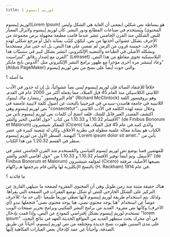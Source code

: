 ```yaml
---
title: لوريم إيبسوم 1
---
```


لوريم إيبسوم(Lorem Ipsum) هو ببساطة نص شكلي (بمعنى أن الغاية هي الشكل وليس المحتوى) ويُستخدم في صناعات المطابع ودور النشر. كان لوريم إيبسوم ولايزال المعيار للنص الشكلي منذ القرن الخامس عشر عندما قامت مطبعة مجهولة برص مجموعة من الأحرف بشكل عشوائي أخذتها من نص، لتكوّن كتيّب بمثابة دليل أو مرجع شكلي لهذه الأحرف. خمسة قرون من الزمن لم تقضي على هذا النص، بل انه حتى صار مستخدماً وبشكله الأصلي في الطباعة والتنضيد الإلكتروني.
انتشر بشكل كبير في ستينيّات هذا القرن مع إصدار رقائق "ليتراسيت" (Letraset) البلاستيكية تحوي مقاطع من هذا النص، وعاد لينتشر مرة أخرى مؤخراَ مع ظهور برامج النشر الإلكتروني مثل "ألدوس بايج مايكر" (Aldus PageMaker) والتي حوت أيضاً على نسخ من نص لوريم إيبسوم.

ما أصله ؟

خلافاَ للإعتقاد السائد فإن لوريم إيبسوم ليس نصاَ عشوائياً، بل إن له جذور في الأدب اللاتيني الكلاسيكي منذ العام 45 قبل الميلاد، مما يجعله أكثر من 2000 عام في القدم. قام البروفيسور "ريتشارد ماك لينتوك" (Richard McClintock) وهو بروفيسور اللغة اللاتينية في جامعة هامبدن-سيدني في فيرجينيا بالبحث عن أصول كلمة لاتينية غامضة في نص لوريم إيبسوم وهي "consectetur"، وخلال تتبعه لهذه الكلمة في الأدب اللاتيني اكتشف المصدر الغير قابل للشك. فلقد اتضح أن كلمات نص لوريم إيبسوم تأتي من الأقسام 1.10.32 و 1.10.33 من كتاب "حول أقاصي الخير والشر" (de Finibus Bonorum et Malorum) للمفكر شيشيرون (Cicero) والذي كتبه في عام 45 قبل الميلاد. هذا الكتاب هو بمثابة مقالة علمية مطولة في نظرية الأخلاق، وكان له شعبية كبيرة في عصر النهضة. السطر الأول من لوريم إيبسوم "Lorem ipsum dolor sit amet.." يأتي من سطر في القسم 1.20.32 من هذا الكتاب.

للمهتمين قمنا بوضع نص لوريم إبسوم القياسي والمُستخدم منذ القرن الخامس عشر في الأسفل. وتم أيضاً توفير الأقسام 1.10.32 و 1.10.33 من "حول أقاصي الخير والشر" (de Finibus Bonorum et Malorum) لمؤلفه شيشيرون (Cicero) بصيغها الأصلية، مرفقة بالنسخ الإنكليزية لها والتي قام بترجمتها هـ.راكهام (H. Rackham) في عام 1914.

ما فائدته ؟

هناك حقيقة مثبتة منذ زمن طويل وهي أن المحتوى المقروء لصفحة ما سيلهي القارئ عن
التركيز على الشكل الخارجي للنص أو شكل توضع الفقرات في الصفحة التي يقرأها. ولذلك
يتم استخدام طريقة لوريم إيبسوم لأنها تعطي توزيعاَ طبيعياَ -إلى حد ما- للأحرف
عوضاً عن استخدام "هنا يوجد محتوى نصي، هنا يوجد محتوى نصي" فتجعلها تبدو (أي
الأحرف) وكأنها نص مقروء. العديد من برامح النشر المكتبي وبرامح تحرير صفحات الويب
تستخدم لوريم إيبسوم بشكل إفتراضي كنموذج عن النص، وإذا قمت بإدخال "lorem ipsum"
في أي محرك بحث ستظهر العديد من المواقع الحديثة العهد في نتائج البحث. على مدى
السنين ظهرت نسخ جديدة ومختلفة من نص لوريم إيبسوم، أحياناً عن طريق الصدفة،
وأحياناً عن عمد كإدخال بعض العبارات الفكاهية إليها.
